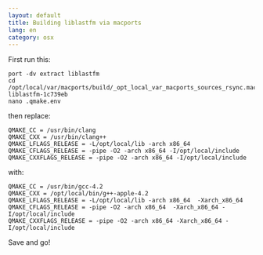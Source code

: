 ```yaml
---
layout: default
title: Building liblastfm via macports
lang: en
category: osx
---
```


First run this:

	port -dv extract liblastfm
	cd /opt/local/var/macports/build/_opt_local_var_macports_sources_rsync.macports.org_release_tarballs_ports_audio_liblastfm/liblastfm/work/mxcl-liblastfm-1c739eb
	nano .qmake.env

then replace:

	QMAKE_CC = /usr/bin/clang
	QMAKE_CXX = /usr/bin/clang++
	QMAKE_LFLAGS_RELEASE = -L/opt/local/lib -arch x86_64
	QMAKE_CFLAGS_RELEASE = -pipe -O2 -arch x86_64 -I/opt/local/include
	QMAKE_CXXFLAGS_RELEASE = -pipe -O2 -arch x86_64 -I/opt/local/include

with:

	QMAKE_CC = /usr/bin/gcc-4.2
	QMAKE_CXX = /opt/local/bin/g++-apple-4.2
	QMAKE_LFLAGS_RELEASE = -L/opt/local/lib -arch x86_64  -Xarch_x86_64
	QMAKE_CFLAGS_RELEASE = -pipe -O2 -arch x86_64  -Xarch_x86_64 -I/opt/local/include
	QMAKE_CXXFLAGS_RELEASE = -pipe -O2 -arch x86_64 -Xarch_x86_64 -I/opt/local/include

Save and go!